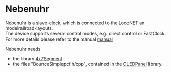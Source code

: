 # Nebenuhr

Nebenuhr is a slave-clock, which is connected to the LocoNET an modelrailroad-layouts.<br>
The device supports several control modes, e.g. direct control or FastClock.<br>
For more details please refer to the manual [manual](https://github.com/Kruemelbahn/Nebenuhr/Nebenuhr.pdf)<br>

Nebenuhr needs
- the library [4x7Segment](https://github.com/Kruemelbahn/4x7Segment)
- the files "BounceSimplepcf.h/cpp", contained in the [OLEDPanel](https://github.com/Kruemelbahn/OLEDPanel) library. 
